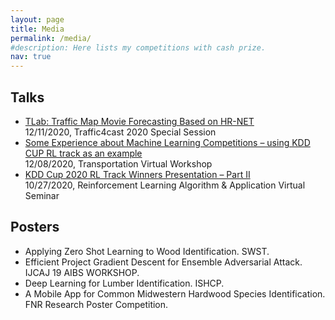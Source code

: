 ```yaml
---
layout: page
title: Media
permalink: /media/
#description: Here lists my competitions with cash prize.
nav: true
---
```





<div class="publications">

<h2 class="year">Talks</h2>
<ul>
  <li><a href="https://www.iarai.ac.at/traffic4cast/2020-competition/traffic4cast-2020-special-s<ession/">TLab: Traffic Map Movie Forecasting Based on HR-NET</a></li>
  <li style="list-style-type:none;">12/11/2020, Traffic4cast 2020 Special Session</li>
  <li><a href="https://www.samsi.info/programs-and-activities/semester-long-programs/past/2019-2020-program-on-games-decisions-risk-and-reliability/transportation-virtual-workshop/">Some Experience about Machine Learning Competitions – using KDD CUP RL track as an example</a></li>
  <li style="list-style-type:none;">12/08/2020,  Transportation Virtual Workshop</li>
  <li><a href="https://www.arlseminar.com/">KDD Cup 2020 RL Track Winners Presentation – Part II</a></li>
  <li style="list-style-type:none;">10/27/2020, Reinforcement Learning Algorithm &amp; Application Virtual Seminar</li>
</ul>

<h2 class="year">Posters</h2>
<ul>
  <li>Applying Zero Shot Learning to Wood Identification. SWST.</li>
  <li>Efficient Project Gradient Descent for Ensemble Adversarial Attack. IJCAJ 19 AIBS WORKSHOP.</li>
  <li>Deep Learning for Lumber Identification. ISHCP.</li>
  <li>A Mobile App for Common Midwestern Hardwood Species Identification. FNR Research Poster Competition.</li>
</ul>
</div>